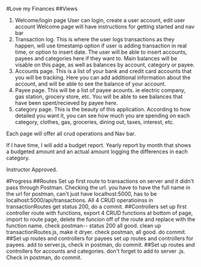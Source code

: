 #Love my Finances
##Views
1. Welcome/login page
User can login, create a user account, edit user account 
Welcome page will have instructions for getting started and nav bar
2. Transaction log. This is where the user logs transactions as they happen, will use timestamp option if user is adding transaction in real time, or option to insert date. The user will be able to insert accounts, payees and categories here if they want to. Main balances will be visable on this page, as well as balances by account, category or payee.
3. Accounts page. This is a list of your bank and credit card accounts that you will be tracking. Here you can add additional information about the account, and will be able to see the balance of your account.
4. Payee page. This will be a list of payee acounts. ie electric company, gas station, grocery store, etc. You will be able to see balances that have been spent/recieved by payee here.
5. category page. This is the beauty of this application. According to how detailed you want it, you can see how much you are spending on each category, clothes, gas, groceries, dining out, taxes, interest, etc.
    

Each page will offer all crud operations and Nav bar.

If I have time, I will add a budget report. Yearly report by month that shows a budgeted amount and an actual amount logging the differences in each category. 

Instructor Approved.

#Progress
##Routes
Set up first route to transactions on server and it didn't pass through Postman. Checking the url.
you have to have the full name in the url for postman, can't just have localhost:5000, has to be localhost:5000/api/transactions. All 4 CRUD operatioinss in transactionRoutes get status 200, do a commit.
##Controllers
set up first controller route with functions, export 4 CRUD functions at bottom of page, import to route page, delete the funcion off of the route and replace with the function name. 
check postman-- status 200 all good.
clean up transactionRoutes.js, make it dryer. 
check postman, all good. 
do commit.
##Set up routes and controllers for payees
set up routes and controllers for payees. add to server.js, check in postman, do commit.
##Set up routes and controllers for accounts and categories. 
don't forget to add to server .js. Check in postman, do commit.






